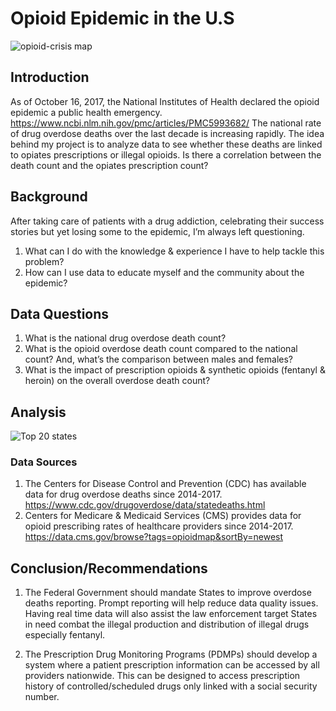 # Opioid Epidemic in the U.S

![opioid-crisis map](https://user-images.githubusercontent.com/52727399/72008574-be824100-3219-11ea-9aec-71f664510cfe.jpg)

## Introduction
As of  October 16, 2017, the National Institutes of Health declared the opioid epidemic a public health emergency.   https://www.ncbi.nlm.nih.gov/pmc/articles/PMC5993682/
The national rate of drug overdose deaths over the last decade is increasing rapidly. The idea behind my project is to analyze data to see whether these deaths are linked to opiates prescriptions or illegal opioids. Is there a correlation between the death count and the opiates prescription count? 

## Background
After taking care of patients with a drug addiction, celebrating their success stories but yet losing some to the epidemic, I’m always left questioning.  
1. What can I do with the knowledge & experience I have to help tackle this problem?
2. How can I use data to educate myself and the community about the epidemic?


## Data Questions
1. What is the national drug overdose death count?
2. What is the opioid overdose death count compared to the national count? And, what’s the comparison between males and females?
3. What is the impact of prescription opioids & synthetic opioids (fentanyl & heroin) on the overall overdose death count? 


## Analysis
![Top 20 states](https://user-images.githubusercontent.com/52727399/72004803-cc33c880-3211-11ea-8d0f-3f1f60d87d8f.png)



### Data Sources
1. The Centers for Disease Control and Prevention (CDC) has available data for drug overdose deaths since 2014-2017. 
https://www.cdc.gov/drugoverdose/data/statedeaths.html
2. Centers for Medicare & Medicaid Services (CMS) provides data for opioid prescribing rates of healthcare providers since 2014-2017.
https://data.cms.gov/browse?tags=opioidmap&sortBy=newest


## Conclusion/Recommendations
1. The Federal Government should mandate States to improve overdose deaths reporting. Prompt reporting will help reduce data quality issues. Having real time data will also assist the law enforcement target States in need combat the illegal production and distribution of illegal drugs especially fentanyl.

2. The Prescription Drug Monitoring Programs (PDMPs) should develop a system where a patient prescription information can be accessed by all providers nationwide. This can be designed to access prescription history of controlled/scheduled drugs only linked with a social security number. 







